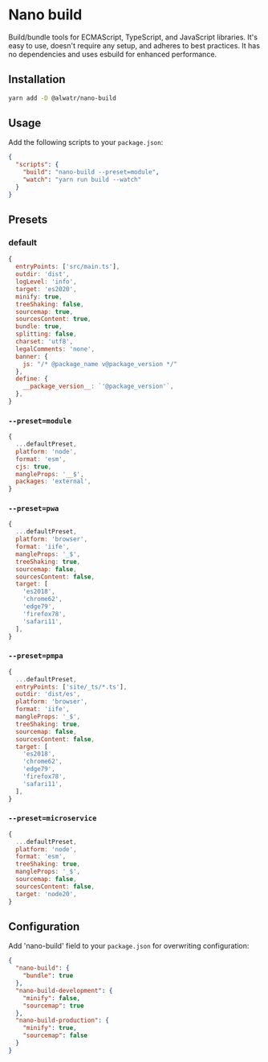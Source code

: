 # Nano build

Build/bundle tools for ECMAScript, TypeScript, and JavaScript libraries. It's easy to use, doesn't require any setup, and adheres to best practices. It has no dependencies and uses esbuild for enhanced performance.

## Installation

```bash
yarn add -D @alwatr/nano-build
```

## Usage

Add the following scripts to your `package.json`:

```json
{
  "scripts": {
    "build": "nano-build --preset=module",
    "watch": "yarn run build --watch"
  }
}
```

## Presets

### default

```js
{
  entryPoints: ['src/main.ts'],
  outdir: 'dist',
  logLevel: 'info',
  target: 'es2020',
  minify: true,
  treeShaking: false,
  sourcemap: true,
  sourcesContent: true,
  bundle: true,
  splitting: false,
  charset: 'utf8',
  legalComments: 'none',
  banner: {
    js: "/* @package_name v@package_version */"
  },
  define: {
    __package_version__: `'@package_version'`,
  },
}
```

### `--preset=module`

```js
{
  ...defaultPreset,
  platform: 'node',
  format: 'esm',
  cjs: true,
  mangleProps: '__$',
  packages: 'external',
}
```

### `--preset=pwa`

```js
{
  ...defaultPreset,
  platform: 'browser',
  format: 'iife',
  mangleProps: '_$',
  treeShaking: true,
  sourcemap: false,
  sourcesContent: false,
  target: [
    'es2018',
    'chrome62',
    'edge79',
    'firefox78',
    'safari11',
  ],
}
```

### `--preset=pmpa`

```js
{
  ...defaultPreset,
  entryPoints: ['site/_ts/*.ts'],
  outdir: 'dist/es',
  platform: 'browser',
  format: 'iife',
  mangleProps: '_$',
  treeShaking: true,
  sourcemap: false,
  sourcesContent: false,
  target: [
    'es2018',
    'chrome62',
    'edge79',
    'firefox78',
    'safari11',
  ],
}
```

### `--preset=microservice`

```js
{
  ...defaultPreset,
  platform: 'node',
  format: 'esm',
  treeShaking: true,
  mangleProps: '_$',
  sourcemap: false,
  sourcesContent: false,
  target: 'node20',
}
```

## Configuration

Add 'nano-build' field to your `package.json` for overwriting configuration:

```json
{
  "nano-build": {
    "bundle": true
  },
  "nano-build-development": {
    "minify": false,
    "sourcemap": true
  },
  "nano-build-production": {
    "minify": true,
    "sourcemap": false
  }
}
```
